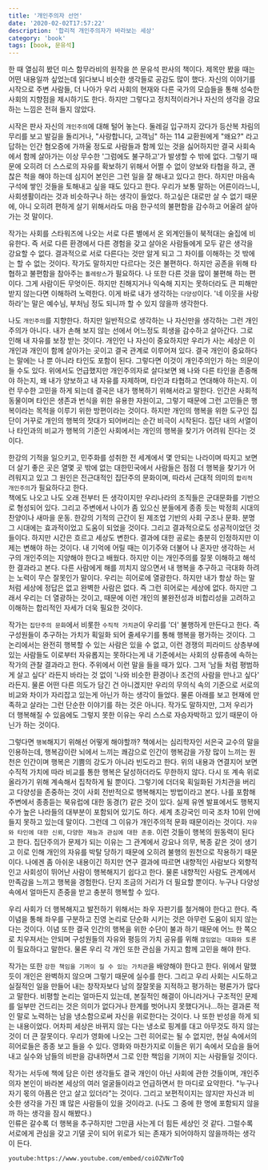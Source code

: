 ```yaml
---
title: '개인주의자 선언'
date: '2020-02-02T17:57:22'
description: '합리적 개인주의자가 바라보는 세상'
category: 'book'
tags: [book, 문유석]
---
```


한 때 열심히 봤던 미스 함무라비의 원작을 쓴 문유석 판사의 책이다. 제목만 봤을 때는 어떤 내용일까 싶었는데 읽다보니 비슷한 생각들로 공감도 많이 했다. 자신의 이야기를 시작으로 주변 사람들, 더 나아가 우리 사회의 현재와 다른 국가의 모습들을 통해 성숙한 사회의 지향점을 제시하기도 한다. 하지만 그렇다고 정치적이라거나 자신의 생각을 강요하는 느낌은 전혀 들지 않았다.

시작은 판사 자신의 `개인주의`에 대해 털어 놓는다. 둘레길 입구까지 갔다가 등산복 차림의 무리를 보고 발길을 돌리거나, "사랑합니다, 고객님" 하는 114 교환원에게 "왜요?" 라고 답하는 인간 혐오증에 가까울 정도로 사람들과 함께 있는 것을 싫어하지만 결국 사회속에서 함께 살아가는 이상 무수한 '그럼에도 불구하고'가 발생할 수 밖에 없다. 그렇기 때문에 오히려 더 스스로의 자유를 확보하기 위해서 어쩔 수 없이 양보와 타협을 하고, 괜찮은 척을 해야 하는데 심지어 본인은 그런 일을 잘 해내고 있다고 한다. 하지만 마음속 구석에 쌓인 것들을 토해내고 싶을 때도 있다고 한다. 우리가 보통 말하는 어른이라느니, 사회생활이라는 것과 비슷하구나 하는 생각이 들었다. 하고싶은 대로만 살 수 없기 때문에, 아니 오히려 편하게 살기 위해서라도 마음 한구석의 불편함을 감수하고 어울려 살아가는 것 말이다.

작가는 사회를 스타워즈에 나오는 서로 다른 별에서 온 외계인들이 북적대는 술집에 비유한다. 즉 서로 다른 환경에서 다른 경험을 갖고 살아온 사람들에게 모두 같은 생각을 강요할 수 없다. 결과적으로 서로 다른다는 것만 알게 되고 그 차이를 이해하는 것 밖에는 할 수 없는 것이다. 작가도 말하지만 다르다는 것은 불편하다. 하지만 공존을 위해 타협하고 불편함을 참아주는 `톨레랑스`가 필요하다. 나 또한 다른 것을 많이 불편해 하는 편이다. 그게 사람이든 무엇이든. 하지만 친해지거나 익숙해 지지는 못하더라도 큰 피해만 받지 않는다면 이해하려 노력한다. 이게 바로 내가 생각하는 `다양성`이다. '네 이웃을 사랑하라'는 말은 예수님, 부처님 정도 되니까 할 수 있지 않을까 생각한다.

나도 `개인주의`를 지향한다. 하지만 일반적으로 생각하는 나 자신만을 생각하는 그런 개인주의가 아니다. 내가 손해 보지 않는 선에서 어느정도 희생을 감수하고 살아간다. 그로 인해 내 자유를 보장 받는 것이다. 개인인 나 자신이 중요하지만 우리가 사는 세상은 이 개인과 개인이 함께 살아가는 곳이고 결국 관계로 이루어져 있다. 결국 개인이 중요하다는 말에는 나 뿐 아니라 타인도 포함이 된다. 그렇다면 이것이 개인주의인가 하는 의문이 들 수도 있다.
위에서도 언급했지만 개인주의자로 살다보면 왜 나와 다른 타인을 존중해야 하는지, 왜 내가 양보하고 내 자유를 자제하며, 타인과 타협하고 연대해야 하는지. 이런 무수한 고민을 하게 되는데 결국은 내가 행복하기 위해서라고 말한다. 인간은 사회적 동물이며 타인은 생존과 번식을 위한 유용한 자원이고, 그렇기 때문에 그런 고민들은 행복이라는 목적을 이루기 위한 방편이라는 것이다. 하지만 개인의 행복을 위한 도구인 집단이 거꾸로 개인의 행복의 잣대가 되어버리는 순간 비극이 시작된다. 집단 내의 서열이나 타인과의 비교가 행복의 기준인 사회에서는 개인의 행복을 찾기가 어려워 진다는 것이다.

한강의 기적을 일으키고, 민주화를 성취한 전 세계에서 몇 안되는 나라이며 따지고 보면 더 살기 좋은 곳은 열몇 곳 밖에 없는 대한민국에서 사람들은 점점 더 행복을 찾기가 어려워지고 있고 그 원인은 전근대적인 집단주의 문화이며, 따라서 근대적 의미의 `합리적 개인주의`가 필요하다고 한다.  
책에도 나오고 나도 오래 전부터 든 생각이지만 우리나라의 조직들은 군대문화를 기반으로 형성되어 있다. 그리고 주변에서 나이가 좀 있으신 분들에게 종종 듯는 박정희 시대의 찬양이나 새마을 운동. 한강의 기적의 근간이 된 제조업 기반의 사회 구조나 문화. 분명 그 시대에는 효과적이었고 도움이 되었을 것이다. 그리고 결과적으로도 성공적이었던 것들이다. 하지만 시간은 흐르고 세상도 변한다. 결과에 대한 공로는 충분히 인정하지만 이제는 변해야 하는 것이다. 내 기억에 어릴 때는 이기주와 더불어 나 혼자만 생각하는 서구의 개인주의는 지양해야 한다고 배웠다. 하지만 이는 개인주의를 잘못 이해하고 해석한 결과라고 본다. 다른 사람에게 해를 끼치지 않으면서 내 행복을 추구하고 극대화 하려는 노력이 무슨 잘못인가 말이다. 우리는 히어로에 열광한다. 하지만 내가 항상 하는 말 처럼 세상에 정답은 없고 완벽한 사람은 없다. 즉 그런 히어로는 세상에 없다. 하지만 그래서 우리는 더 열광하는 것이고, 때문에 이런 개인의 불완전성과 비합리성을 고려하고 이해하는 합리적인 자세가 더욱 필요한 것이다.

작가는 `집단주의 문화`에서 비롯한 `수직적 가치관`이 우리를 '더' 불행하게 만든다고 한다. 즉 구성원들이 추구하는 가치가 획일화 되어 줄세우기를 통해 행복을 평가하는 것이다. 그 논리에서는 완전히 행복할 수 있는 사람은 있을 수 없고, 이런 경쟁의 피라미드 상층부에 있는 사람들도 이로부터 자유롭지는 못하다는게 내 기준에서는 사회의 상류층에 속하는 작가의 관찰 결과라고 한다. 주위에서 이런 말을 들을 때가 있다. 그저 '남들 처럼 평범하게 살고 싶다' 라든지 바라는 것 없이 '나와 비슷한 환경이나 조건의 사람을 만나고 싶다' 라든지. 물론 어떤 다른 의도가 담긴 건 아니겠지만 우리의 무의식 속의 기준으로 서로의 비교와 차이가 자리잡고 있는게 아닌가 하는 생각이 들었다. 물론 아래를 보고 현재에 만족하고 살라는 그런 단순한 이야기를 하는 것은 아니다. 작가도 말하지만, 그저 우리가 더 행복해질 수 있음에도 그렇지 못한 이유는 우리 스스로 자승자박하고 있기 때문이 아닌가 하는 것이다.

그렇다면 `행복`해지기 위해선 어떻게 해야할까? 책에서는 심리학자인 서은국 교수의 말을 인용하는데, 행복감이란 뇌에서 느끼는 쾌감으로 인간이 행복감을 가장 많이 느끼는 원천은 인간이며 행복은 기쁨의 강도가 아니라 빈도라고 한다. 위의 내용과 연결지어 보면 수직적 가치에 따라 비교를 통한 행복은 달성하더라도 무한하지 않다. 다시 또 계속 위로 올라가기 위해 계속해서 집착하게 될 뿐이다. 그렇기에 더더욱 획일화된 가치관을 버리고 다양성을 존중하는 것이 사회 전반적으로 행복해지는 방법이라고 본다. 나를 포함해 주변에서 종종듣는 북유럽에 대한 동경(?) 같은 것이 있다. 실제 유엔 발표에서도 행복지수가 높은 나라들의 대부분이 포함되어 있기도 하다. 세계 초강국인 미국 조차 10위 안에 들지 못하고 있는데 말이다. 그런데 그 이유가 개인주의적 문화 때문이라는 것이다. `자유와 타인에 대한 신뢰`, `다양한 재능과 관심에 대한 존중`. 이런 것들이 행복의 원동력이 된다고 한다. 집단주의가 문제가 되는 이유는 그 관계에서 강요나 의무, 복종 같은 것이 생기고 이로 인해 개인의 자유를 박탈 당하기 때문에 오히려 불행의 원천으로 작용하기 때문이다.
나에겐 좀 아쉬운 내용이긴 하지만 연구 결과에 따르면 내향적인 사람보다 외향적인고 사회성이 뛰어난 사람이 행복해지기 쉽다고 한다. 물론 내향적인 사람도 관계에서 만족감을 느끼고 행복을 경험한다. 단지 조금의 거리가 더 필요할 뿐이다. 누구나 다양성 속에서 얼마든지 존중을 받고 충분히 행복할 수 있다.

우리 사회가 더 행복해지고 발전하기 위해서는 좌우 자판기를 철거해야 한다고 한다. 즉 이념을 통해 좌우를 구분하고 진영 논리로 단순화 시키는 것은 아무런 도움이 되지 않는 다는 것이다. 이념 또한 결국 인간의 행복을 위한 수단이 불과 하기 때문에 어느 한 쪽으로 치우져서는 안되며 구성원들의 자유와 평등의 가치 공유를 위해 `끊임없는 대화와 토론`이 필요하다고 말한다. 물론 우리 각 개인 또한 관심을 가지고 함께 고민을 해야 한다.

작가는 또한 `강한 책임을 기꺼이 질 수 있는 가치관`을 배양해야 한다고 한다. 위에서 말했듯이 개인은 완벽하지 않으며 그렇기 때문에 실수를 한다. 그리고 우리 사회는 시도하고 실질적인 일을 만들어 내는 창작자보다 남의 잘잘못을 지적하고 평가하는 평론가가 많다고 말한다. 비평할 논리는 얼마든지 있는데, 본질적인 해결이 아니라거나 구조적인 문제를 일부만 건드리는 것은 의미가 없다거나 한계를 벗어나지 못했다거나...하는 결과론 적인 말로 노력하는 남을 냉소함으로써 자신을 위로한다는 것이다. 나 또한 반성을 하게 되는 내용이었다. 어차피 세상은 바뀌지 않는 다는 냉소로 핑계를 대고 아무것도 하지 않는 것이 더 큰 잘못이다. 우리가 영화에 나오는 그런 히어로는 될 수 없지만, 현실 속에서의 히어로들은 종종 보고 들을 수 있다. 영화와 마찬가지로 이들은 위기 속에서 모습을 들어내고 실수와 남들의 비판을 감내하면서 그로 인한 책임을 기꺼이 지는 사람들일 것이다.

작가는 서두에 책에 담은 이런 생각들도 결국 개인이 아닌 사회에 관한 것들이며, 개인주의자 본인이 바라본 세상의 여러 얼굴들이라고 언급하면서 한 마디로 요약한다. "누구나 자기 몫의 아픔은 안고 살고 있더라"는 것이다. 그리고 보편적이지는 않지만 자신과 비슷한 생각을 가진 꽤 많은 사람들이 있을 것이라고. (나도 그 중에 한 명에 포함되지 않을까 하는 생각을 잠시 해봤다.)  
인류은 갈수록 더 행복을 추구하지만 그만큼 사는게 더 힘든 세상인 것 같다. 그럴수록 서로에게 관심을 갖고 기댈 곳이 되어 위로가 되는 존재가 되어야하지 않을까하는 생각이 든다.

`youtube:https://www.youtube.com/embed/coiOZVNrToQ`